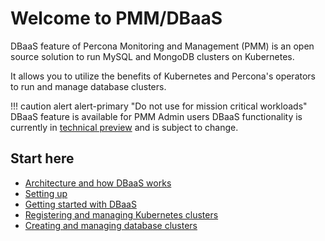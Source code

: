 # Welcome to PMM/DBaaS

DBaaS feature of Percona Monitoring and Management (PMM) is an open source solution to run MySQL and MongoDB clusters on Kubernetes.

It allows you to utilize the benefits of Kubernetes and Percona's operators to run and manage database clusters.

!!! caution alert alert-primary "Do not use for mission critical workloads"
    DBaaS feature is available for PMM Admin users
    DBaaS functionality is currently in [technical preview](../details/glossary.md#technical-preview) and is subject to change.


## Start here

- [Architecture and how DBaaS works](architecture.html)
- [Setting up](get-started.html)
- [Getting started with DBaaS](get-started.html)
- [Registering and managing Kubernetes clusters](get-started.html)
- [Creating and managing database clusters](get-started.html)
